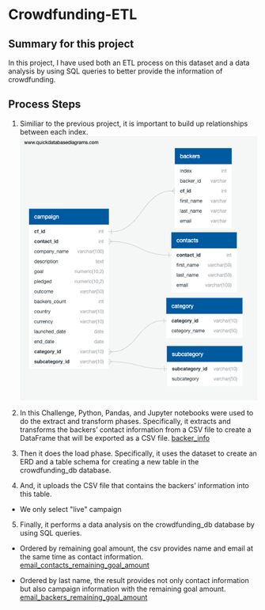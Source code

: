 # Crowdfunding-ETL
## Summary for this project

In this project, I have used both an ETL process on this dataset and a data analysis by using SQL queries to better provide the information of crowdfunding.

## Process Steps
1. Similiar to the previous project, it is important to build up relationships between each index. 
![crowdfunding_db_relationships](/crowdfunding_db_relationships.png)

2. In this Challenge, Python, Pandas, and Jupyter notebooks were used to do the extract and transform phases. Specifically, it extracts and transforms the backers’ contact information from a CSV file to create a DataFrame that will be exported as a CSV file. [backer_info](/backer_info.csv)

3. Then it does the load phase. Specifically, it uses the dataset to create an ERD and a table schema for creating a new table in the crowdfunding_db database. 

4. And, it uploads the CSV file that contains the backers’ information into this table. 
  - We only select "live" campaign

5. Finally, it performs a data analysis on the crowdfunding_db database by using SQL queries.

- Ordered by remaining goal amount, the csv provides name and email at the same time as contact information.
[email_contacts_remaining_goal_amount](/email_contacts_remaining_goal_amount.csv)

- Ordered by last name, the result provides not only contact information but also campaign information with the remaining goal amount.
[email_backers_remaining_goal_amount](/email_backers_remaining_goal_amount.csv)
